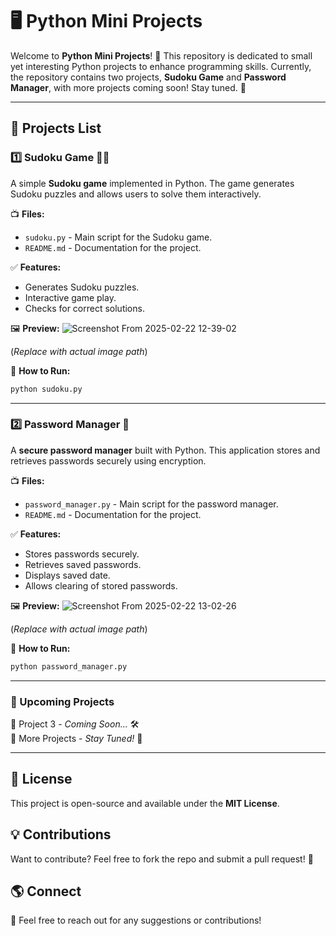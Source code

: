 # 🖥️ Python Mini Projects

Welcome to **Python Mini Projects**! 🚀 This repository is dedicated to small yet interesting Python projects to enhance programming skills. Currently, the repository contains two projects, **Sudoku Game** and **Password Manager**, with more projects coming soon! Stay tuned. 🎯

---

## 📌 Projects List

### 1️⃣ Sudoku Game 🎢🧩
A simple **Sudoku game** implemented in Python. The game generates Sudoku puzzles and allows users to solve them interactively.

📺 **Files:**
- `sudoku.py` - Main script for the Sudoku game.
- `README.md` - Documentation for the project.

✅ **Features:**
- Generates Sudoku puzzles.
- Interactive game play.
- Checks for correct solutions.

🖼️ **Preview:**
![Screenshot From 2025-02-22 12-39-02](https://github.com/user-attachments/assets/d731b502-bff9-491c-a532-6289d7d9d6d1)

(*Replace with actual image path*)

🔧 **How to Run:**
```sh
python sudoku.py
```

---

### 2️⃣ Password Manager 🔑
A **secure password manager** built with Python. This application stores and retrieves passwords securely using encryption.

📺 **Files:**
- `password_manager.py` - Main script for the password manager.
- `README.md` - Documentation for the project.

✅ **Features:**
- Stores passwords securely.
- Retrieves saved passwords.
- Displays saved date.
- Allows clearing of stored passwords.

🖼️ **Preview:**
![Screenshot From 2025-02-22 13-02-26](https://github.com/user-attachments/assets/2e8051d6-872f-461e-9bf7-c9b765fce038)
 
(*Replace with actual image path*)

🔧 **How to Run:**
```sh
python password_manager.py
```

---

### 🚀 Upcoming Projects
🔹 Project 3 - *Coming Soon...* 🛠️  
🔹 More Projects - *Stay Tuned!* 🎯

---

## 🐝 License
This project is open-source and available under the **MIT License**.

## 💡 Contributions
Want to contribute? Feel free to fork the repo and submit a pull request! 🎉

## 🌎 Connect
📩 Feel free to reach out for any suggestions or contributions!
